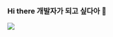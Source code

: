 ### Hi there 개발자가 되고 싶다아 👋

<a href="https://velog.io/@ssunykim"><img src="https://img.shields.io/badge/Firebase-FFCA28?style=flat-square&logo=firebase&logoColor=white"/>

<!--
**hy5sun/hy5sun** is a ✨ _special_ ✨ repository because its `README.md` (this file) appears on your GitHub profile.

Here are some ideas to get you started:

- 🔭 I’m currently working on ...
- 🌱 I’m currently learning ...
- 👯 I’m looking to collaborate on ...
- 🤔 I’m looking for help with ...
- 💬 Ask me about ...
- 📫 How to reach me: ...
- 😄 Pronouns: ...
- ⚡ Fun fact: ...
-->
